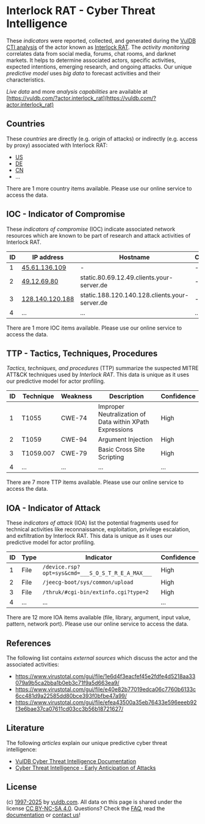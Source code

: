 # Interlock RAT - Cyber Threat Intelligence

These _indicators_ were reported, collected, and generated during the [VulDB CTI analysis](https://vuldb.com/?kb.cti) of the actor known as [Interlock RAT](https://vuldb.com/?actor.interlock_rat). The _activity monitoring_ correlates data from social media, forums, chat rooms, and darknet markets. It helps to determine associated actors, specific activities, expected intentions, emerging research, and ongoing attacks. Our unique _predictive model_ uses _big data_ to forecast activities and their characteristics.

_Live data_ and more _analysis capabilities_ are available at [https://vuldb.com/?actor.interlock_rat](https://vuldb.com/?actor.interlock_rat)

## Countries

These _countries_ are directly (e.g. origin of attacks) or indirectly (e.g. access by proxy) associated with Interlock RAT:

* [US](https://vuldb.com/?country.us)
* [DE](https://vuldb.com/?country.de)
* [CN](https://vuldb.com/?country.cn)
* ...

There are 1 more country items available. Please use our online service to access the data.

## IOC - Indicator of Compromise

These _indicators of compromise_ (IOC) indicate associated network resources which are known to be part of research and attack activities of Interlock RAT.

ID | IP address | Hostname | Campaign | Confidence
-- | ---------- | -------- | -------- | ----------
1 | [45.61.136.109](https://vuldb.com/?ip.45.61.136.109) | - | - | High
2 | [49.12.69.80](https://vuldb.com/?ip.49.12.69.80) | static.80.69.12.49.clients.your-server.de | - | High
3 | [128.140.120.188](https://vuldb.com/?ip.128.140.120.188) | static.188.120.140.128.clients.your-server.de | - | High
4 | ... | ... | ... | ...

There are 1 more IOC items available. Please use our online service to access the data.

## TTP - Tactics, Techniques, Procedures

_Tactics, techniques, and procedures_ (TTP) summarize the suspected MITRE ATT&CK techniques used by _Interlock RAT_. This data is unique as it uses our predictive model for actor profiling.

ID | Technique | Weakness | Description | Confidence
-- | --------- | -------- | ----------- | ----------
1 | T1055 | CWE-74 | Improper Neutralization of Data within XPath Expressions | High
2 | T1059 | CWE-94 | Argument Injection | High
3 | T1059.007 | CWE-79 | Basic Cross Site Scripting | High
4 | ... | ... | ... | ...

There are 7 more TTP items available. Please use our online service to access the data.

## IOA - Indicator of Attack

These _indicators of attack_ (IOA) list the potential fragments used for technical activities like reconnaissance, exploitation, privilege escalation, and exfiltration by Interlock RAT. This data is unique as it uses our predictive model for actor profiling.

ID | Type | Indicator | Confidence
-- | ---- | --------- | ----------
1 | File | `/device.rsp?opt=sys&cmd=___S_O_S_T_R_E_A_MAX___` | High
2 | File | `/jeecg-boot/sys/common/upload` | High
3 | File | `/thruk/#cgi-bin/extinfo.cgi?type=2` | High
4 | ... | ... | ...

There are 12 more IOA items available (file, library, argument, input value, pattern, network port). Please use our online service to access the data.

## References

The following list contains _external sources_ which discuss the actor and the associated activities:

* https://www.virustotal.com/gui/file/1e6d4f3eacfef45e2fdfe4d5218aa33079a9b5ca2bba1b0eb3c71f9a5d663ea9/
* https://www.virustotal.com/gui/file/e40e82b77019edca06c7760b6133c6cc481d9a22585dd80bce393f0bfbe47a99/
* https://www.virustotal.com/gui/file/efea43500a35eb76433e596eeeb92f3e6bae37ca07611cd03cc3b56b18721627/

## Literature

The following _articles_ explain our unique predictive cyber threat intelligence:

* [VulDB Cyber Threat Intelligence Documentation](https://vuldb.com/?kb.cti)
* [Cyber Threat Intelligence - Early Anticipation of Attacks](https://www.scip.ch/en/?labs.20201022)

## License

(c) [1997-2025](https://vuldb.com/?kb.changelog) by [vuldb.com](https://vuldb.com/?kb.about). All data on this page is shared under the license [CC BY-NC-SA 4.0](https://creativecommons.org/licenses/by-nc-sa/4.0/). Questions? Check the [FAQ](https://vuldb.com/?kb.faq), read the [documentation](https://vuldb.com/?kb) or [contact us](https://vuldb.com/?contact)!
